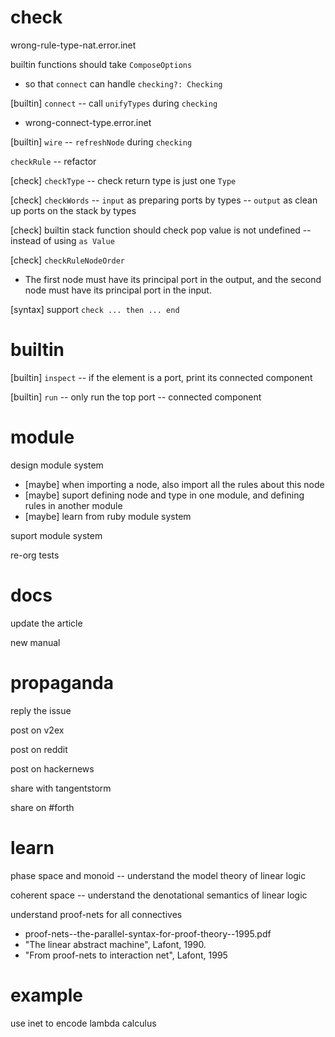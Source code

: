 # check

wrong-rule-type-nat.error.inet

builtin functions should take `ComposeOptions`

- so that `connect` can handle `checking?: Checking`

[builtin] `connect` -- call `unifyTypes` during `checking`

- wrong-connect-type.error.inet

[builtin] `wire` -- `refreshNode` during `checking`

`checkRule` -- refactor

[check] `checkType` -- check return type is just one `Type`

[check] `checkWords` -- `input` as preparing ports by types -- `output` as clean up ports on the stack by types

[check] builtin stack function should check pop value is not undefined -- instead of using `as Value`

[check] `checkRuleNodeOrder`

- The first node must have its principal port in the output,
  and the second node must have its principal port in the input.

[syntax] support `check ... then ... end`

# builtin

[builtin] `inspect` -- if the element is a port, print its connected component

[builtin] `run` -- only run the top port -- connected component

# module

design module system

- [maybe] when importing a node, also import all the rules about this node
- [maybe] suport defining node and type in one module, and defining rules in another module
- [maybe] learn from ruby module system

suport module system

re-org tests

# docs

update the article

new manual

# propaganda

reply the issue

post on v2ex

post on reddit

post on hackernews

share with tangentstorm

share on #forth

# learn

phase space and monoid -- understand the model theory of linear logic

coherent space -- understand the denotational semantics of linear logic

understand proof-nets for all connectives

- proof-nets--the-parallel-syntax-for-proof-theory--1995.pdf
- "The linear abstract machine", Lafont, 1990.
- "From proof-nets to interaction net", Lafont, 1995

# example

use inet to encode lambda calculus
